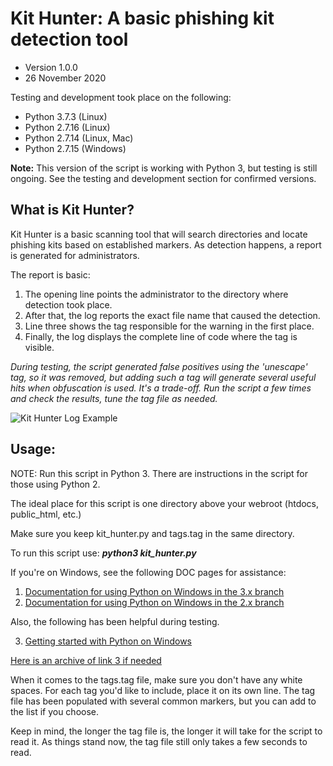 # Kit Hunter: A basic phishing kit detection tool

* Version 1.0.0
* 26 November 2020

Testing and development took place on the following:
* Python 3.7.3 (Linux)
* Python 2.7.16 (Linux)
* Python 2.7.14 (Linux, Mac)
* Python 2.7.15 (Windows)

**Note:**
This version of the script is working with Python 3, but testing is still ongoing. See the testing and development section for confirmed versions.

## What is Kit Hunter?
Kit Hunter is a basic scanning tool that will search directories and locate phishing kits based on established markers. As detection happens, a report is generated for administrators.

The report is basic:

1. The opening line points the administrator to the directory where detection took place.
2. After that, the log reports the exact file name that caused the detection.
3. Line three shows the tag responsible for the warning in the first place.
4. Finally, the log displays the complete line of code where the tag is visible.

_During testing, the script generated false positives using the 'unescape' tag, so it was removed, but adding such a tag will generate several useful hits when obfuscation is used. It's a trade-off. Run the script a few times and check the results, tune the tag file as needed._

![Kit Hunter Log Example](https://raw.githubusercontent.com/SteveD3/kit_hunter/master/kit_hunter_example.jpg "Example of Kit Hunter log showing kit detection")

## Usage:

NOTE: Run this script in Python 3. There are instructions in the script for those using Python 2.

The ideal place for this script is one directory above your webroot (htdocs, public_html, etc.)

Make sure you keep kit_hunter.py and tags.tag in the same directory.

To run this script use: **_python3 kit_hunter.py_**

If you're on Windows, see the following DOC pages for assistance:

1. [Documentation for using Python on Windows in the 3.x branch](https://docs.python.org/3.3/using/windows.html)
2. [Documentation for using Python on Windows in the 2.x branch](https://docs.python.org/2/faq/windows.html)

Also, the following has been helpful during testing.

3. [Getting started with Python on Windows](http://www.pitt.edu/~naraehan/python3/getting_started_win_first_try.html)

[Here is an archive of link 3 if needed](http://archive.fo/p7bzb)


When it comes to the tags.tag file, make sure you don't have any white spaces. For each tag you'd like to include, place it on its own line. The tag file has been populated with several common markers, but you can add to the list if you choose.

Keep in mind, the longer the tag file is, the longer it will take for the script to read it. As things stand now, the tag file still only takes a few seconds to read.
